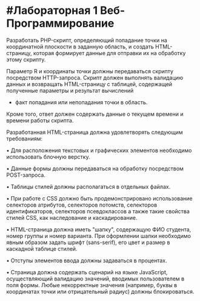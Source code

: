 # #Лабораторная 1 Веб-Программирование
Разработать PHP-скрипт, определяющий попадание точки на координатной плоскости в заданную область, и создать HTML-страницу,
которая формирует данные для отправки их на обработку этому скрипту.

Параметр R и координаты точки должны передаваться скрипту посредством HTTP-запроса. 
Скрипт должен выполнять валидацию данных и возвращать HTML-страницу с таблицей, содержащей полученные параметры и результат вычислений 
- факт попадания или непопадания точки в область.

Кроме того, ответ должен содержать данные о текущем времени и времени работы скрипта.

Разработанная HTML-страница должна удовлетворять следующим требованиям:

•	Для расположения текстовых и графических элементов необходимо использовать блочную верстку.

•	Данные формы должны передаваться на обработку посредством POST-запроса.

•	Таблицы стилей должны располагаться в отдельных файлах.

•	При работе с CSS должно быть продемонстрировано использование селекторов атрибутов, селекторов потомств, 
селекторов идентификаторов, селекторов псевдоклассов а также такие свойства стилей CSS, как наследование и каскадирование.

•	HTML-страница должна иметь "шапку", содержащую ФИО студента, номер группы и номер варианта. 
При оформлении шапки необходимо явным образом задать шрифт (sans-serif), его цвет и размер в каскадной таблице стилей.

•	Отступы элементов ввода должны задаваться в процентах.

•	Страница должна содержать сценарий на языке JavaScript, осуществляющий валидацию значений, вводимых пользователем в поля формы. 
Любые некорректные значения (например, буквы в координатах точки или отрицательный радиус) должны блокироваться.
